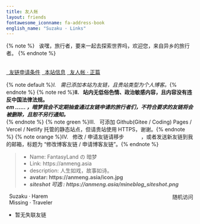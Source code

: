 ```yaml
---
title: 友人帐
layout: friends
fontawesome_iconname: fa-address-book
english_name: "Suzaku · Links"
---
```


{% note %}
<i class="fa fa-star"></i>&nbsp;&nbsp;诶嘿，旅行者，要来一起去探索世界吗，欢迎您，来自异乡的旅行者。
{% endnote %}

<div class="mdui-progress">
  <div class="mdui-progress-indeterminate mdui-follow-argon-color"></div>
</div>
</br>

<div class="mdui-tab mdui-tab-full-width mdui-theme-pink-accent" mdui-tab>
  <a href="#suzaku_addlink_rule" class="mdui-ripple"><span><i class="fa fa-sticky-note-o"></i>&nbsp;&nbsp;友链申请条件</span></a>
  <a href="#fantasyland_info" class="mdui-ripple"><span><i class="fa fa-address-card-o"></i>&nbsp;&nbsp;本站信息</span></a>
  <a href="#friends_list" class="mdui-ripple"><span><i class="fa fa-user"></i>&nbsp;&nbsp;友人帐 · 正篇 </span></a>
</div>

<div id="suzaku_addlink_rule" class="mdui-p-a-2">

{% note default %}<i>I.&nbsp;<i class="fa fa-link"></i>&nbsp;&nbsp;需已添加本站为友链，且贵站类型为个人博客。</i>{% endnote %}
{% note red %}<strong>II.&nbsp;<i class="fa fa-gavel"></i>&nbsp;&nbsp;站内无低俗色情、政治敏感内容，且内容没有违反中国法律法规。<br><i>em ...... ，暗梦我会不定期抽查通过友链申请的旅行者们，不符合要求的友链将会被删除，且恕不另行通知。<br></i></strong>{% endnote %}
{% note green %}III.&nbsp;<i class="fa fa-github"></i>&nbsp;&nbsp;可添加 Github(Gitee / Coding) Pages / Vercel / Netlify 托管的静态站点，但请贵站使用 HTTPS，谢谢。{% endnote %}
{% note orange %}IV.&nbsp;<i class="fa fa-pencil"></i>&nbsp;&nbsp;修改 / 申请友链请移步 <a href="/liuyanban" style="color:white;">留言板</a>，或者发送新友链到我的邮箱，标题为 “修改博客友链 / 申请博客友链”。{% endnote %}

</div>

<div id="fantasyland_info" class="mdui-p-a-2">

<blockquote>
<ul>
        <li>Name: FantasyLand の 暗梦</li>
        <li>Link: https://anmeng.asia </li>
        <li>description: 人生如戏，故事如诗。</li>
        <li><strong>avatar: https://anmeng.asia/icon.jpg</strong></li>
        <li><i><strong>siteshot <span class="badge badge-warning badge-pill">可选</span> : https://anmeng.asia/mineblog_siteshot.png</strong></li></i>
<ul>
</blockquote>
</div>

<div id="friends_list" class="mdui-p-a-2">
<div class="admonition shadow-sm admonition-info"><div class="admonition-title"><i class="fa fa-address-book"></i>&nbsp;&nbsp;Suzaku · Harem
<a onclick="goto_random_blog_link(blogLinks);" id="goto_random_blog_link_button" style="float:right;font-size:14px;"><i class="fa fa-random"></i>&nbsp;&nbsp;随机访问</a>
</div><div class="admonition-body">
<div class="friend-links-simple">
<div class="row" id="suzaku_harem">
<!-- 友链列表 -->

</div>
</div>
</div>

</div>

<div class="admonition shadow-sm admonition-grey"><div class="admonition-title"><i class="fa fa-eject"></i>&nbsp;&nbsp;Missing · Traveler</div><div class="admonition-body">

<div class="friend-links-simple">
<div class="row" id="missing_traveler" style="filter: grayscale(.6);">
<!-- 失联友链列表 -->
<ul>
<li>暂无失联友链</li>
</ul>
</div>
</div>
</div></div>

</div>


<style>
.lazyload-style-1
{
  height:100%;
  width:100%;
}

.friend-links
{
  margin:auto;
}

.friend-link-description,
.friend-link-tags
{
  font-size: 14px;
  color:#000000;
}

html.darkmode .friend-link-description,
html.darkmode .friend-link-tags
{
  font-size: 14px;
  color:#ffffff;
}

</style>

<!-- 友链列表 -->
<script>
var blogLinks = [
  {
    name: "FantasyLand の 暗梦",
    link: "https://anmeng.asia",
    description: "人生如戏，故事如诗。",
    avatar: "/icon.jpg",
    type: "tech + life",
    linkstatus: "ok"
  },
  {
    name: "Kira Blog",
    link: "https://kira.cool",
    description: "大概会有你感兴趣的",
    avatar: "/static/avatar/kira.cool.webp",
    type: "tech",
    linkstatus: "ok"
  },
  {
    name: "Vinking",
    link: "https://www.vinking.top",
    description: "一个安静的地方",
    avatar: "/static/avatar/vinking.top.webp",
    type: "tech + life",
    linkstatus: "ok"
  },
    {
    name: "浅小兮の梦",
    link: "https://zxwlove.xyz",
    description: "从相遇的刹那开始就注定了别离！",
    avatar: "/static/avatar/zxwlove.xyz.webp",
    type: "tech",
    linkstatus: "ok"
  },
  {
    name: "Pinpe 的云端",
    link: "https://pinpe.top",
    description: "一个属于自己的云朵。",
    avatar: "/static/avatar/pinpe.top.webp",
    type: "tech + life",
    linkstatus: "ok"
  },
  {
    name: "竹春廿柒",
    link: "https://mojinxi.cn",
    description: "相视而笑，莫逆于心。",
    avatar: "/static/avatar/mojinxi.cn.webp",
    type: "life",
    linkstatus: "ok"
  },
  {
    name: "半截の诗",
    link: "https://sweetjing.cc",
    description: "保持热爱，奔赴山海。",
    avatar: "https://q1.qlogo.cn/g?b=qq&amp;nk=1486823198&amp;s=640",
    type: "life",
    linkstatus: "ok"
  },
  {
    name: "梦落の小屋",
    link: "https://blog.dreamfall.cn",
    description: "因为不可能，所以才值得相信",
    avatar: "/static/avatar/mengluo.webp",
    type: "tech",
    linkstatus: "ok"
  }
];

// Fisher-Yates shuffle 算法打乱数组 (用于随机顺序显示友链)
function shuffle_bloglinks() {
  for (var i = blogLinks.length - 1; i > 0; i--) {
    var j = Math.floor(Math.random() * (i + 1));
    if (j === 0) { //指定位置数组不打乱，而是放回原位。
      continue;
    }
    var temp = blogLinks[i];
    blogLinks[i] = blogLinks[j];
    blogLinks[j] = temp;
  }
}



// 访问随机友链
function goto_random_blog_link(arr)
{
  var randomNumber = Math.floor(Math.random() * (arr.length));
  var randomBlog = arr[randomNumber];
  while(randomBlog.name == "FantasyLand の 暗梦")
  {
      randomNumber = Math.floor(Math.random() * (arr.length));
      randomBlog = arr[randomNumber];
  }

  while(randomBlog.linkstatus == "missing"){
    randomNumber = Math.floor(Math.random() * (arr.length));
    randomBlog = arr[randomNumber];
  }

  mdui.snackbar({message: '各位旅行者注意了，梦之幻想 列车即将进站......<br>本次列车前往&nbsp;『&nbsp;'+randomBlog.name+'&nbsp;』&nbsp;，我是你们的临时列车长暗梦~ <br><br>关于这个地方的描述为：<br>『 '+randomBlog.description+' 』 <br><br>请各位旅行者们对号入座，最后祝您旅途愉快~<br><br><i>Tip: 如果此友链有违规内容，请联系暗梦我删除。</i>',position: 'right-top',buttonText: 'GO',onButtonClick: function(){
	window.open(randomBlog.link);
  },});
}

// 显示友链
function show_blog_links()
{
  //通过 Fisher-Yates shuffle 算法来打乱数组，可以达到随机顺序显示友链的效果。
  shuffle_bloglinks();
  $("#suzaku_harem").html("");
  //$("#missing_traveler").html("");
  blogLinks.forEach((item) => {
    var bloglinks_list; //友链列表
    var missing_bloglinks_list; //失联友链列表
    var blogtype; // 博客类型 (技术 or 生活?)
    switch (item.type){
      case "tech":
        blogtype = '<span class="badge badge-warning badge-pill" style="margin-right:5px;"><i class="fa fa-code" aria-hidden="true" /></i>技术</span>';
        break;
      case "life":
        blogtype = '<span class="badge badge-success badge-pill" style="margin-right:5px;"><i class="fa fa-envira" aria-hidden="true" /></i>生活</span>';
        break;
      case "tech + life":
        blogtype = '<span class="badge badge-primary badge-pill" style="margin-right:5px;"><i class="fa fa-book" aria-hidden="true" /></i>技术 & 生活</span>';
        break;
    }
    if(item.linkstatus == "ok"){
    bloglinks_list = `
          <div class="link mb-2 col-lg-4 col-md-6">
				  <div class="card shadow-sm">
					<div class="d-flex">
						<div class="friend-link-avatar">
							<img src="${item.avatar}" class="icon bg-gradient-secondary rounded-circle text-white no-fancybox" style="pointer-events: none;">
						</div>
						<div class="pl-3" style="width:100%;">
							<div class="friend-link-title title text-primary"><a target="_blank" href="${item.link}">${item.name}</a>
              <p class="friend-link-description">${item.description}</p>
              <div style="display:flex;justify-content: space-between;">
              <a style="float:right; margin-left: 10px;">${blogtype}<span class="badge badge-success badge-pill"><i class="fa fa-lock" aria-hidden="true" /></i>SSL</span></a>
              <a href="${item.link}" target="_blank" style="float:right; margin: 0px 10px;">
              <i class="fa fa-angle-right" style="font-weight: bold;"></i></a>
              </div>
						</div>
						</div>
					</div>
				</div>
			</div>
    `;
    }else{
      missing_bloglinks_list = `
          <div class="link mb-2 col-lg-4 col-md-6">
				  <div class="card shadow-sm">
					<div class="d-flex">
						<div class="friend-link-avatar">
							<img src="${item.avatar}" class="icon bg-gradient-secondary rounded-circle text-white no-fancybox" style="pointer-events: none;">
						</div>
						<div class="pl-3" style="width:100%;">
							<div class="friend-link-title title text-primary"><a target="_blank" href="${item.link}">${item.name}</a>
              <p class="friend-link-description">${item.description}<br><span style="color:#666666"><i class="fa fa-clock-o"></i><i>${item.missing_info}</i></span></p>
              <a href="${item.link}" target="_blank" style="float:right; margin-right: 10px;">
              <i class="fa fa-angle-right" style="font-weight: bold;"></i></a>
						</div>
						</div>
					</div>
				</div>
			</div>
    `;
    }
    $("#suzaku_harem").append(bloglinks_list);
    $("#missing_traveler").append(missing_bloglinks_list);
  });
}
show_blog_links();
</script>
